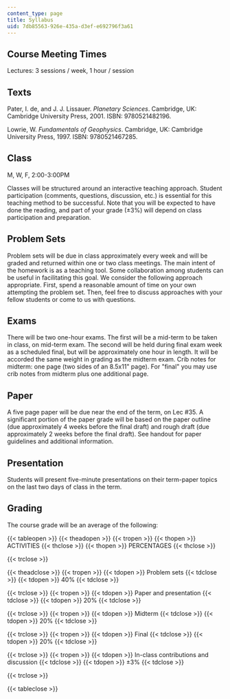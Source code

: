 ```yaml
---
content_type: page
title: Syllabus
uid: 7db85563-926e-435a-d3ef-e692796f3a61
---
```


Course Meeting Times
--------------------

Lectures: 3 sessions / week, 1 hour / session

Texts
-----

Pater, I. de, and J. J. Lissauer. _Planetary Sciences_. Cambridge, UK: Cambridge University Press, 2001. ISBN: 9780521482196.

Lowrie, W. _Fundamentals of Geophysics_. Cambridge, UK: Cambridge University Press, 1997. ISBN: 9780521467285.

Class
-----

M, W, F, 2:00-3:00PM

Classes will be structured around an interactive teaching approach. Student participation (comments, questions, discussion, etc.) is essential for this teaching method to be successful. Note that you will be expected to have done the reading, and part of your grade (±3%) will depend on class participation and preparation.

Problem Sets
------------

Problem sets will be due in class approximately every week and will be graded and returned within one or two class meetings. The main intent of the homework is as a teaching tool. Some collaboration among students can be useful in facilitating this goal. We consider the following approach appropriate. First, spend a reasonable amount of time on your own attempting the problem set. Then, feel free to discuss approaches with your fellow students or come to us with questions.

Exams
-----

There will be two one-hour exams. The first will be a mid-term to be taken in class, on mid-term exam. The second will be held during final exam week as a scheduled final, but will be approximately one hour in length. It will be accorded the same weight in grading as the midterm exam. Crib notes for midterm: one page (two sides of an 8.5x11" page). For "final" you may use crib notes from midterm plus one additional page.

Paper
-----

A five page paper will be due near the end of the term, on Lec #35. A significant portion of the paper grade will be based on the paper outline (due approximately 4 weeks before the final draft) and rough draft (due approximately 2 weeks before the final draft). See handout for paper guidelines and additional information.

Presentation
------------

Students will present five-minute presentations on their term-paper topics on the last two days of class in the term.

Grading
-------

The course grade will be an average of the following:

{{< tableopen >}}
{{< theadopen >}}
{{< tropen >}}
{{< thopen >}}
ACTIVITIES
{{< thclose >}}
{{< thopen >}}
PERCENTAGES
{{< thclose >}}

{{< trclose >}}

{{< theadclose >}}
{{< tropen >}}
{{< tdopen >}}
Problem sets
{{< tdclose >}}
{{< tdopen >}}
40%
{{< tdclose >}}

{{< trclose >}}
{{< tropen >}}
{{< tdopen >}}
Paper and presentation
{{< tdclose >}}
{{< tdopen >}}
20%
{{< tdclose >}}

{{< trclose >}}
{{< tropen >}}
{{< tdopen >}}
Midterm
{{< tdclose >}}
{{< tdopen >}}
20%
{{< tdclose >}}

{{< trclose >}}
{{< tropen >}}
{{< tdopen >}}
Final
{{< tdclose >}}
{{< tdopen >}}
20%
{{< tdclose >}}

{{< trclose >}}
{{< tropen >}}
{{< tdopen >}}
In-class contributions and discussion
{{< tdclose >}}
{{< tdopen >}}
±3%
{{< tdclose >}}

{{< trclose >}}

{{< tableclose >}}